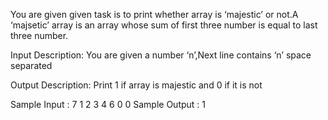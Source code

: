 You are given given task is to print whether array is ‘majestic’ or not.A ‘majsetic’ array is an array whose sum of first three number is equal to last three number.

Input Description:
You are given a number ‘n’,Next line contains ‘n’ space separated

Output Description:
Print 1 if array is majestic and 0 if it is not

Sample Input :
7
1 2 3 4 6 0 0
Sample Output :
1